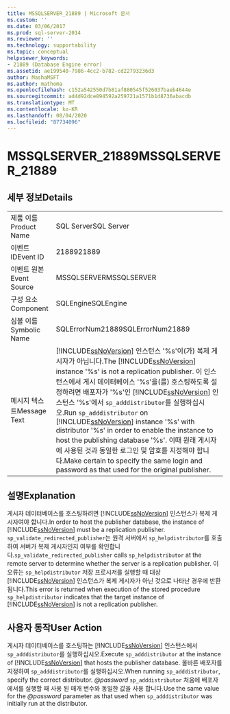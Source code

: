 ```yaml
---
title: MSSQLSERVER_21889 | Microsoft 문서
ms.custom: ''
ms.date: 03/06/2017
ms.prod: sql-server-2014
ms.reviewer: ''
ms.technology: supportability
ms.topic: conceptual
helpviewer_keywords:
- 21889 (Database Engine error)
ms.assetid: ae199540-7986-4cc2-b782-cd22793236d3
author: MashaMSFT
ms.author: mathoma
ms.openlocfilehash: c152a542550d7b81af880545f526037baeb4644e
ms.sourcegitcommit: ad4d92dce894592a259721a1571b1d8736abacdb
ms.translationtype: MT
ms.contentlocale: ko-KR
ms.lasthandoff: 08/04/2020
ms.locfileid: "87734096"
---
```

# <a name="mssqlserver_21889"></a><span data-ttu-id="64c82-102">MSSQLSERVER_21889</span><span class="sxs-lookup"><span data-stu-id="64c82-102">MSSQLSERVER_21889</span></span>
    
## <a name="details"></a><span data-ttu-id="64c82-103">세부 정보</span><span class="sxs-lookup"><span data-stu-id="64c82-103">Details</span></span>  
  
|||  
|-|-|  
|<span data-ttu-id="64c82-104">제품 이름</span><span class="sxs-lookup"><span data-stu-id="64c82-104">Product Name</span></span>|<span data-ttu-id="64c82-105">SQL Server</span><span class="sxs-lookup"><span data-stu-id="64c82-105">SQL Server</span></span>|  
|<span data-ttu-id="64c82-106">이벤트 ID</span><span class="sxs-lookup"><span data-stu-id="64c82-106">Event ID</span></span>|<span data-ttu-id="64c82-107">21889</span><span class="sxs-lookup"><span data-stu-id="64c82-107">21889</span></span>|  
|<span data-ttu-id="64c82-108">이벤트 원본</span><span class="sxs-lookup"><span data-stu-id="64c82-108">Event Source</span></span>|<span data-ttu-id="64c82-109">MSSQLSERVER</span><span class="sxs-lookup"><span data-stu-id="64c82-109">MSSQLSERVER</span></span>|  
|<span data-ttu-id="64c82-110">구성 요소</span><span class="sxs-lookup"><span data-stu-id="64c82-110">Component</span></span>|<span data-ttu-id="64c82-111">SQLEngine</span><span class="sxs-lookup"><span data-stu-id="64c82-111">SQLEngine</span></span>|  
|<span data-ttu-id="64c82-112">심볼 이름</span><span class="sxs-lookup"><span data-stu-id="64c82-112">Symbolic Name</span></span>|<span data-ttu-id="64c82-113">SQLErrorNum21889</span><span class="sxs-lookup"><span data-stu-id="64c82-113">SQLErrorNum21889</span></span>|  
|<span data-ttu-id="64c82-114">메시지 텍스트</span><span class="sxs-lookup"><span data-stu-id="64c82-114">Message Text</span></span>|<span data-ttu-id="64c82-115">[!INCLUDE[ssNoVersion](../../includes/ssnoversion-md.md)] 인스턴스 '%s'이(가) 복제 게시자가 아닙니다.</span><span class="sxs-lookup"><span data-stu-id="64c82-115">The [!INCLUDE[ssNoVersion](../../includes/ssnoversion-md.md)] instance '%s' is not a replication publisher.</span></span> <span data-ttu-id="64c82-116">이 인스턴스에서 게시 데이터베이스 '%s'을(를) 호스팅하도록 설정하려면 배포자가 '%s'인 [!INCLUDE[ssNoVersion](../../includes/ssnoversion-md.md)] 인스턴스 '%s'에서 `sp_adddistributor`를 실행하십시오.</span><span class="sxs-lookup"><span data-stu-id="64c82-116">Run `sp_adddistributor` on [!INCLUDE[ssNoVersion](../../includes/ssnoversion-md.md)] instance '%s' with distributor '%s' in order to enable the instance to host the publishing database '%s'.</span></span> <span data-ttu-id="64c82-117">이때 원래 게시자에 사용된 것과 동일한 로그인 및 암호를 지정해야 합니다.</span><span class="sxs-lookup"><span data-stu-id="64c82-117">Make certain to specify the same login and password as that used for the original publisher.</span></span>|  
  
## <a name="explanation"></a><span data-ttu-id="64c82-118">설명</span><span class="sxs-lookup"><span data-stu-id="64c82-118">Explanation</span></span>  
 <span data-ttu-id="64c82-119">게시자 데이터베이스를 호스팅하려면 [!INCLUDE[ssNoVersion](../../includes/ssnoversion-md.md)] 인스턴스가 복제 게시자여야 합니다.</span><span class="sxs-lookup"><span data-stu-id="64c82-119">In order to host the publisher database, the instance of [!INCLUDE[ssNoVersion](../../includes/ssnoversion-md.md)] must be a replication publisher.</span></span> <span data-ttu-id="64c82-120">`sp_validate_redirected_publisher`는 원격 서버에서 `sp_helpdistributor`를 호출하여 서버가 복제 게시자인지 여부를 확인합니다.</span><span class="sxs-lookup"><span data-stu-id="64c82-120">`sp_validate_redirected_publisher` calls `sp_helpdistributor` at the remote server to determine whether the server is a replication publisher.</span></span> <span data-ttu-id="64c82-121">이 오류는 `sp_helpdistributor` 저장 프로시저를 실행할 때 대상 [!INCLUDE[ssNoVersion](../../includes/ssnoversion-md.md)] 인스턴스가 복제 게시자가 아닌 것으로 나타난 경우에 반환됩니다.</span><span class="sxs-lookup"><span data-stu-id="64c82-121">This error is returned when execution of the stored procedure `sp_helpdistributor` indicates that the target instance of [!INCLUDE[ssNoVersion](../../includes/ssnoversion-md.md)] is not a replication publisher.</span></span>  
  
## <a name="user-action"></a><span data-ttu-id="64c82-122">사용자 동작</span><span class="sxs-lookup"><span data-stu-id="64c82-122">User Action</span></span>  
 <span data-ttu-id="64c82-123">게시자 데이터베이스를 호스팅하는 [!INCLUDE[ssNoVersion](../../includes/ssnoversion-md.md)] 인스턴스에서 `sp_adddistributor`를 실행하십시오.</span><span class="sxs-lookup"><span data-stu-id="64c82-123">Execute `sp_adddistributor` at the instance of [!INCLUDE[ssNoVersion](../../includes/ssnoversion-md.md)] that hosts the publisher database.</span></span> <span data-ttu-id="64c82-124">올바른 배포자를 지정하여 `sp_adddistributor`를 실행하십시오.</span><span class="sxs-lookup"><span data-stu-id="64c82-124">When running `sp_adddistributor`, specify the correct distributor.</span></span> <span data-ttu-id="64c82-125">*@password* `sp_adddistributor` 처음에 배포자에서를 실행할 때 사용 된 매개 변수와 동일한 값을 사용 합니다.</span><span class="sxs-lookup"><span data-stu-id="64c82-125">Use the same value for the *@password* parameter as that used when `sp_adddistributor` was initially run at the distributor.</span></span>  
  
  
